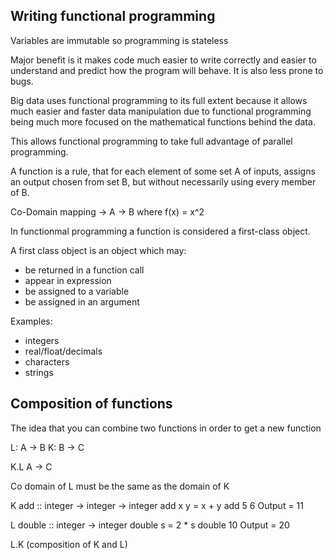## Writing functional programming

Variables are immutable so programming is stateless

Major benefit is it makes code much easier to write correctly and easier to understand and predict how the program will behave. It is also less prone to bugs. 

Big data uses functional programming to its full extent because it allows much easier and faster data manipulation due to functional programming being much more focused on the mathematical functions behind the data.

This allows functional programming to take full advantage of parallel programming.

A function is a rule, that for each element of some set A of inputs, assigns an output chosen from set B, but without necessarily using every member of B.

Co-Domain mapping -> A -> B where f(x) = x^2

In functionmal programming a function is considered a first-class object.

A first class object is an object which may:
- be returned in a function call
- appear in expression
- be assigned to a variable
- be assigned in an argument

Examples:

- integers
- real/float/decimals
- characters
- strings

## Composition of functions

The idea that you can combine two functions in order to get a new function

L: A -> B
K: B -> C

K.L A -> C

Co domain of L must be the same as the domain of K

K
add :: integer -> integer -> integer
add x y = x + y
add 5 6     Output = 11

L
double :: integer -> integer
double s = 2 * s
double 10   Output = 20

L.K (composition of K and L)